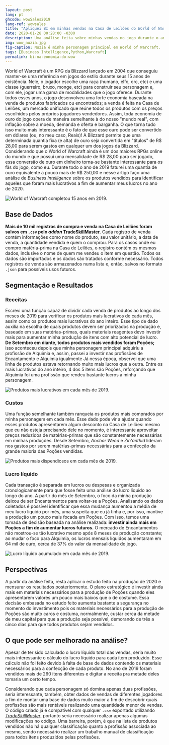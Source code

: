 ```yaml
---
layout: post
lang: pt
ghcode: wowSales2019
lang-ref: wowsales
title: "Apliquei BI em minhas vendas na Casa de Leilões do World of Warcraft"
date: 2020-01-28 00:28:00 -0300
description: Uma análise feita sobre minhas vendas no jogo durante o ano de 2019.
img: wow_nuzia.jpg
fig-caption: Nuzia é minha personagem principal em World of Warcraft.
tags: [Business Intelligence,Python,Warcraft]
permalink: bi-na-eonomia-do-wow
---
```

World of Warcraft é um RPG da Blizzard lançado em 2004 que conseguiu manter-se uma referência em jogos do estilo durante seus 15 anos de existência. Nele, o jogador escolhe uma raça (humano, elfo, orc, etc) e uma classe (guerreiro, bruxo, monge, etc) para construir seu personagem e, com ele, jogar uma gama de modalidades que o jogo oferece. Durante todos esses anos, o jogo desenvolveu uma forte economia baseada na venda de produtos fabricados ou encontrados; a venda é feita na Casa de Leilões, um mercado unificado que reúne todos os produtos com os preços escolhidos pelos próprios jogadores vendedores. Assim, toda economia de ouro do jogo opera de maneira semelhante à do nosso "mundo real", com inflação sobre a moeda, demanda e oferta e barganha. O que torna tudo isso muito mais interessante é o fato de que esse ouro pode ser convertido em dólares (ou, no meu caso, Reais)! A Blizzard permite que uma determinada quantia fixa (e alta) de ouro seja convertida em "títulos" de R$ 28,00 para serem gastos em qualquer um dos jogos da Blizzard. Considerando que o World of Warcraft ainda é um dos maiores RPGs online do mundo e que possui uma mensalidade de R$ 28,00 para ser jogado, essa conversão de ouro em dinheiro torna-se bastante interessante para os fãs do jogo, como eu. Durante todo o ano de 2019 faturei uma quantia de ouro equivalente a pouco mais de R$ 250,00 e nesse artigo faço uma análise de *Business Intelligence* sobre os produtos vendidos para identificar aqueles que foram mais lucrativos a fim de aumentar meus lucros no ano de 2020. 

![World of Warcraft completou 15 anos em 2019.]({{site.baseurl}}/assets/img/wow-bfa.jpg)

## Base de Dados
**Mais de 10 mil registros de compra e venda na Casa de Leilões foram salvos em ```.csv``` pelo *addon* [TradeSkillMaster](https://www.tradeskillmaster.com/).** Cada registro de venda contém informações como nome do produto, seu valor unitário, a data de venda, a quantidade vendida e quem o comprou. Para os casos onde eu compro matéria-prima na Casa de Leilões, o registro contém os mesmos dados, inclusive o nome de quem me vendeu o item em questão. Todos os dados são importados e os dados são tratados conforme necessário. Todos registros de venda são armazenados numa lista e, então, salvos no formato ```.json``` para possíveis usos futuros.

## Segmentação e Resultados
### Receitas
Escrevi uma função capaz de dividir cada venda de produtos ao longo dos meses de 2019 para verificar os produtos mais lucrativos de cada mês, assim como os produtos mais lucrativos do ano inteiro. Esse tipo de dado auxilia na escolha de quais produtos devem ser priorizados na produção e, baseado em suas matérias-primas, quais materiais reagentes devo investir mais para aumentar minha produção de itens com alto potencial de lucro. **De Setembro em diante, todos produtos mais vendidos foram Poções;** isso aconteceu depois que minha personagem principal adquiriu a profissão de Alquimia e, assim, passei a investir nas profissões de Encantamento e Alquimia igualmente Já nessa época, observei que uma linha de produtos estava retornando muito mais lucros que a outra. Entre os mais lucrativos do ano inteiro, 4 dos 5 itens são Poções, reforçando que Alquimia foi uma profissão que rendeu bastante lucros a minha personagem.

![Produtos mais lucrativos em cada mês de 2019.]({{site.baseurl}}/assets/img/wow-sales-2019_mais-vendidos.png)

### Custos
Uma função semelhante também ranqueia os produtos mais comprados por minha personagem em cada mês. Esse dado pode vir a ajudar quando esses produtos apresentarem algum desconto na Casa de Leilões: mesmo que eu não esteja precisando dele no momento, é interessante aproveitar preços reduzidos de matérias-primas que são constantemente necessárias em minhas produções. Desde Setembro, *Anchor Weed* e *Zin'anthid* lideram nos gastos por serem matérias-primas necessárias para a confecção da grande maioria das Poções vendidas.

![Produtos mais dispendiosos em cada mês de 2019.]({{site.baseurl}}/assets/img/wow-sales-2019_mais-comprados.png)

### Lucro líquido
Cada transação é separada em lucros ou despesas e organizada cronologicamente para que fosse feita uma análise do lucro líquido ao longo do ano. A partir do mês de Setembro, o foco da minha produção deixou de ser Encantamentos para voltar-se a Poções. Analisando os dados coletados é possível identificar que essa mudança aumentou a média de meu lucro líquido por mês, uma suspeita que eu já tinha e, por isso, mantive a produção um pouco mais focada em Poções. Com isso, temos uma tomada de decisão baseada na análise realizada: **investir ainda mais em Poções a fim de aumentar lucros futuros.** O mercado de Encantamentos não mostrou-se tão lucrativo mesmo após 8 meses de produção constante; ao mudar o foco para Alquimia, os lucros mensais líquidos aumentaram em 64 mil de ouro, cerca de 37% do valor da mensalidade do jogo.

![Lucro líquido acumulado em cada mês de 2019.]({{site.baseurl}}/assets/img/wow-sales-2019_acumulado.png)

## Perspectivas
A partir da análise feita, resta aplicar o estudo feito na produção de 2020 e mensurar os resultados posteriormente. O plano estratégico é investir ainda mais em materiais necessários para a produção de Poções quando eles apresentarem valores um pouco mais baixos que o de costume. Essa decisão embasada no estudo feito aumenta bastante a segurança no momento do investimento pois os materiais necessários para a produção de Poções são muito caros e costuma, normalmente, custar cerca da metade de meu capital para que a produção seja possível, demorando de três a cinco dias para que todos produtos sejam vendidos.

## O que pode ser melhorado na análise?
Apesar de ter sido calculado o lucro líquido total das vendas, seria muito mais interessante o cálculo do lucro líquido para cada item produzido. Esse cálculo não foi feito devido à falta de base de dados contendo os materiais necessários para a confecção de cada produto. No ano de 2019 foram vendidos mais de 260 itens diferentes e digitar a receita pra metade deles tomaria um certo tempo.

Considerando que cada personagem só domina apenas duas profissões, seria interessante, também, obter dados de vendas de diferentes jogadores a fim de montar uma base de dados muito maior a fim de descobrir quais profissões são mais rentáveis realizando uma quantidade menor de vendas. O código criado já é compatível com qualquer ```.csv``` exportado utilizando *[TradeSkillMaster](https://www.tradeskillmaster.com/)*, portanto seria necessário realizar apenas algumas modificações no código. Uma barreira, porém, é que na lista de produtos vendidos não há qualquer classificação quanto a profissão associada ao mesmo, sendo necessário realizar um trabalho manual de classificação para todos itens produzidos pelas profissões.